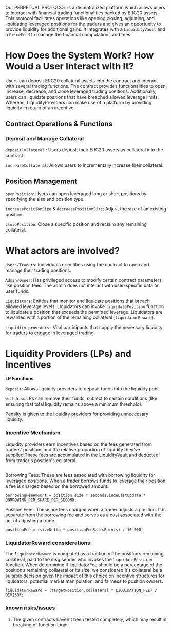 Our PERPETUAL PROTOCOL is a decentralized platform,which allows users to interact with financial trading functionalities backed by ERC20 assets. This protocol facilitates operations like opening,closing, adjusting, and liquidating leveraged positions for the traders and gives an opportunity to provide liquidity for additional gains. It integrates with a `LiquidityVault` and a `PriceFeed` to manage the financial computations and fees:

# How Does the System Work? How Would a User Interact with It?

Users can deposit ERC20 collateral assets into the contract and interact with several trading functions. The contract provides functionalities to open, increase, decrease, and close leveraged trading positions. Additionally, users can liquidate positions that have breached allowed leverage limits. Whereas, LiquidityProviders can make use of a platform by providing liquidity in return of an incentive.

## Contract Operations & Functions

### Deposit and Manage Collateral

`depositCollateral` : Users deposit their ERC20 assets as collateral into the contract.

`increaseCollateral`: Allows users to incrementally increase their collateral.

## Position Management

`openPosition`: Users can open leveraged long or short positions by specifying the size and position type.

`increasePositionSize` & `decreasePositionSize`: Adjust the size of an existing position.

`closePosition`: Close a specific position and reclaim any remaining collateral.

# What actors are involved?

`Users/Traders`: Individuals or entities using the contract to open and manage their trading positions.

`Admin/Owner`: Has privileged access to modify certain contract parameters like position fees. The admin does not interact with user-specific data or user funds.

`Liquidators`: Entities that monitor and liquidate positions that breach allowed leverage levels.
Liquidators can invoke `liquidatePosition` function to liquidate a position that exceeds the permitted leverage. Liquidators are rewarded with a portion of the remaining collateral (`liquidatorReward`).

`Liquidity providers` : Vital participants that supply the necessary liquidity for traders to engage in leveraged trading.

# Liquidity Providers (LPs) and Incentives

**LP Functions**

`deposit`: Allows liquidity providers to deposit funds into the liquidity pool.

`withdraw`: LPs can remove their funds, subject to certain conditions (like ensuring that total liquidity remains above a minimum threshold).

Penalty is given to the liquidity providers for providing unneccesary liquidity.

### Incentive Mechanism

Liquidity providers earn incentives based on the fees generated from traders' positions and the relative proportion of liquidity they've supplied.These fees are accumulated in the LiquidityVault and deducted from trader's position's collateral.

##

Borrowing Fees: These are fees associated with borrowing liquidity for leveraged positions. When a trader borrows funds to leverage their position, a fee is charged based on the borrowed amount.

```
borrowingFeeAmount = position.size * secondsSinceLastUpdate * BORROWING_PER_SHARE_PER_SECOND;

```

Position Fees: These are fees charged when a trader adjusts a position. It is separate from the borrowing fee and serves as a cost associated with the act of adjusting a trade.

```
positionFee = (sizeDelta * positionFeeBasisPoints) / 10_000;
```

### LiquidatorReward considerations:

The `liquidatorReward` is computed as a fraction of the position’s remaining collateral, paid to the msg.sender who invokes the `liquidatePosition` function.
When determining if liquidatorFee should be a percentage of the position’s remaining collateral or its size, we considered it's collateral be a suitable decision given the impact of this choice on incentive structures for liquidators, potential market manipulation, and fairness to position owners.

```
liquidatorReward = (targetPosition.collateral * LIQUIDATION_FEE) / DIVISOR;

```

### known risks/issues

1. The given contracts haven't been tested completely, which may result in breaking of function logic.
